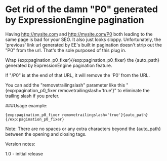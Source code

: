 # Get rid of the damn "P0" generated by ExpressionEngine pagination

Having http://mysite.com and http://mysite.com/P0 both leading to the same page is bad for your SEO. It also just looks sloppy. Unfortunately, the 'previous' link url generated by EE's built in pagination doesn't strip out the "P0" from the url. That's the sole purposed of this plug in.

Wrap {exp:pagination_p0_fixer}{/exp:pagination_p0_fixer} the {auto_path} generated by ExpressionEngine pagination feature.

If "/P0" is at the end of that URL, it will remove the 'P0' from the URL. 

You can add the "removetrailingslash" parameter like this "{exp:pagination_p0_fixer removetrailingslash='true'}" to eliminate the trailing slash if you prefer.

###Usage example:

```
{exp:pagination_p0_fixer removetrailingslash='true'}{auto_path}{/exp:pagination_p0_fixer}
```

Note: There are no spaces or any extra characters beyond the {auto_path} between the opening and closing tags.


Version notes:

1.0 - initial release
